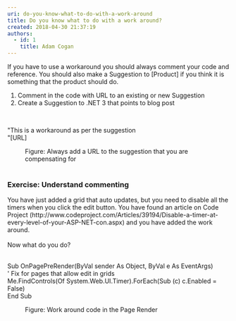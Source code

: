 ```yaml
---
uri: do-you-know-what-to-do-with-a-work-around
title: Do you know what to do with a work around?
created: 2018-04-30 21:37:19
authors:
  - id: 1
    title: Adam Cogan
---
```





<span class='intro'> <p>If you have to use a workaround you should always comment your code and reference. You should also make a Suggestion to [Product] if you think it is something that the product should do.<br></p><ol><li>Comment in the code with URL to an existing or new Suggestion</li><li>Create a Suggestion to .NET 3 that points to blog post<br></li></ol> </span>

<p><br></p><p class="ssw15-rteElement-GreyBox">&quot;This is a&#160;workaround&#160;as per the suggestion&#160;<br>&quot;[URL]</p><dd class="ssw15-rteElement-FigureNormal">Figure&#58; Always add a URL to the suggestion that you are compensating for<br></dd><dd class="ssw15-rteElement-FigureNormal"><br></dd><h3 class="ssw15-rteElement-H3">​Exercise&#58; Understand commenting<br></h3><p>You have just added a grid that auto updates, but you need to disable all the timers when you click the edit button. You have found an article on Code Project (http&#58;//www.codeproject.com/Articles/39194/Disable-a-timer-at-every-level-of-your-ASP-NET-con.aspx) and you have added the work around.<br><br>Now what do you do?<br><br></p><p class="ssw15-rteElement-CodeArea">Sub OnPagePreRender(ByVal sender As Object, ByVal e As EventArgs)<br> ' Fix for pages that allow edit in grids<br> Me.FindControls(Of System.Web.UI.Timer).ForEach(Sub (c) c.Enabled = False)<br>End Sub</p><dd class="ssw15-rteElement-FigureNormal">Figure&#58; Work around code in the Page Render</dd><p>​<br></p><br>



